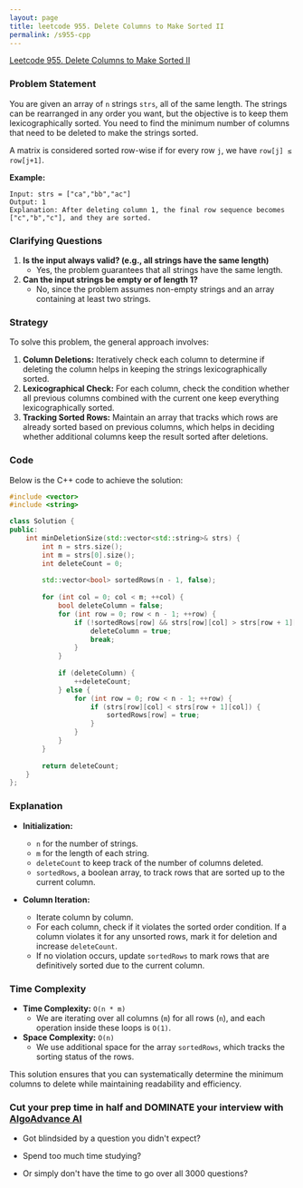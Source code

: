 ```yaml
---
layout: page
title: leetcode 955. Delete Columns to Make Sorted II
permalink: /s955-cpp
---
```

[Leetcode 955. Delete Columns to Make Sorted II](https://algoadvance.github.io/algoadvance/l955)
### Problem Statement
You are given an array of `n` strings `strs`, all of the same length. The strings can be rearranged in any order you want, but the objective is to keep them lexicographically sorted. You need to find the minimum number of columns that need to be deleted to make the strings sorted.

A matrix is considered sorted row-wise if for every row `j`, we have `row[j] ≤ row[j+1]`.

**Example:**
```
Input: strs = ["ca","bb","ac"]
Output: 1
Explanation: After deleting column 1, the final row sequence becomes ["c","b","c"], and they are sorted.
```

### Clarifying Questions
1. **Is the input always valid? (e.g., all strings have the same length)**
   - Yes, the problem guarantees that all strings have the same length.
2. **Can the input strings be empty or of length 1?**
   - No, since the problem assumes non-empty strings and an array containing at least two strings.

### Strategy
To solve this problem, the general approach involves:
1. **Column Deletions:** Iteratively check each column to determine if deleting the column helps in keeping the strings lexicographically sorted.
2. **Lexicographical Check:** For each column, check the condition whether all previous columns combined with the current one keep everything lexicographically sorted.
3. **Tracking Sorted Rows:** Maintain an array that tracks which rows are already sorted based on previous columns, which helps in deciding whether additional columns keep the result sorted after deletions.

### Code
Below is the C++ code to achieve the solution:

```cpp
#include <vector>
#include <string>

class Solution {
public:
    int minDeletionSize(std::vector<std::string>& strs) {
        int n = strs.size();
        int m = strs[0].size();
        int deleteCount = 0;
        
        std::vector<bool> sortedRows(n - 1, false);
        
        for (int col = 0; col < m; ++col) {
            bool deleteColumn = false;
            for (int row = 0; row < n - 1; ++row) {
                if (!sortedRows[row] && strs[row][col] > strs[row + 1][col]) {
                    deleteColumn = true;
                    break;
                }
            }
            
            if (deleteColumn) {
                ++deleteCount;
            } else {
                for (int row = 0; row < n - 1; ++row) {
                    if (strs[row][col] < strs[row + 1][col]) {
                        sortedRows[row] = true;
                    }
                }
            }
        }
        
        return deleteCount;
    }
};
```

### Explanation
- **Initialization:**
  - `n` for the number of strings.
  - `m` for the length of each string.
  - `deleteCount` to keep track of the number of columns deleted.
  - `sortedRows`, a boolean array, to track rows that are sorted up to the current column.

- **Column Iteration:**
  - Iterate column by column.
  - For each column, check if it violates the sorted order condition. If a column violates it for any unsorted rows, mark it for deletion and increase `deleteCount`.
  - If no violation occurs, update `sortedRows` to mark rows that are definitively sorted due to the current column.

### Time Complexity
- **Time Complexity:** `O(n * m)`
  - We are iterating over all columns (`m`) for all rows (`n`), and each operation inside these loops is `O(1)`.
- **Space Complexity:** `O(n)`
  - We use additional space for the array `sortedRows`, which tracks the sorting status of the rows.

This solution ensures that you can systematically determine the minimum columns to delete while maintaining readability and efficiency.


### Cut your prep time in half and DOMINATE your interview with [AlgoAdvance AI](https://algoAdvance.com)

- Got blindsided by a question you didn't expect?

- Spend too much time studying?

- Or simply don't have the time to go over all 3000 questions?

